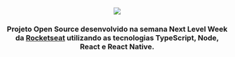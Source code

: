 <h1 align=center>
<img src="https://user-images.githubusercontent.com/38081852/83580830-6f63e200-a513-11ea-9a27-0a109ec1e4d0.png" />
</h1>

<div align="center">



</div>

<h3 align="center">
Projeto Open Source desenvolvido na semana Next Level Week da <a href="https://rocketseat.com.br/">Rocketseat</a> utilizando as tecnologias TypeScript, Node, React e React Native.
</h3>
